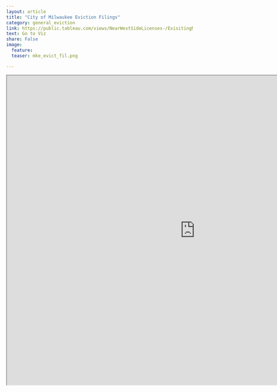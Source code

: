 ```yaml
---
layout: article
title: "City of Milwaukee Eviction Filings"
category: general_eviction
link: https://public.tableau.com/views/NearWestSideLicenses-/ExisitingNWSLicenses-?:embed=y&:display_count=yes
text: Go to Viz
share: False
image:
  feature:
  teaser: mke_evict_fil.png

---
```


<iframe src="https://public.tableau.com/views/MilwaukeeEvictionFilings/EvictionsFiled?:showVizHome=no&:embed=true" width="1015" height="835"></iframe>
